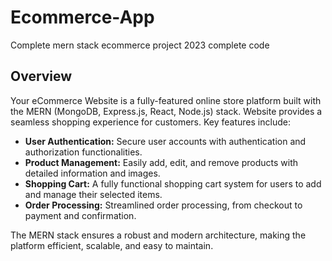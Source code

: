 # Ecommerce-App
Complete mern stack ecommerce project 2023 complete code

## Overview

Your eCommerce Website is a fully-featured online store platform built with the MERN (MongoDB, Express.js, React, Node.js) stack. Website provides a seamless shopping experience for customers. Key features include:

- **User Authentication:** Secure user accounts with authentication and authorization functionalities.
- **Product Management:** Easily add, edit, and remove products with detailed information and images.
- **Shopping Cart:** A fully functional shopping cart system for users to add and manage their selected items.
- **Order Processing:** Streamlined order processing, from checkout to payment and confirmation.

The MERN stack ensures a robust and modern architecture, making the platform efficient, scalable, and easy to maintain.
